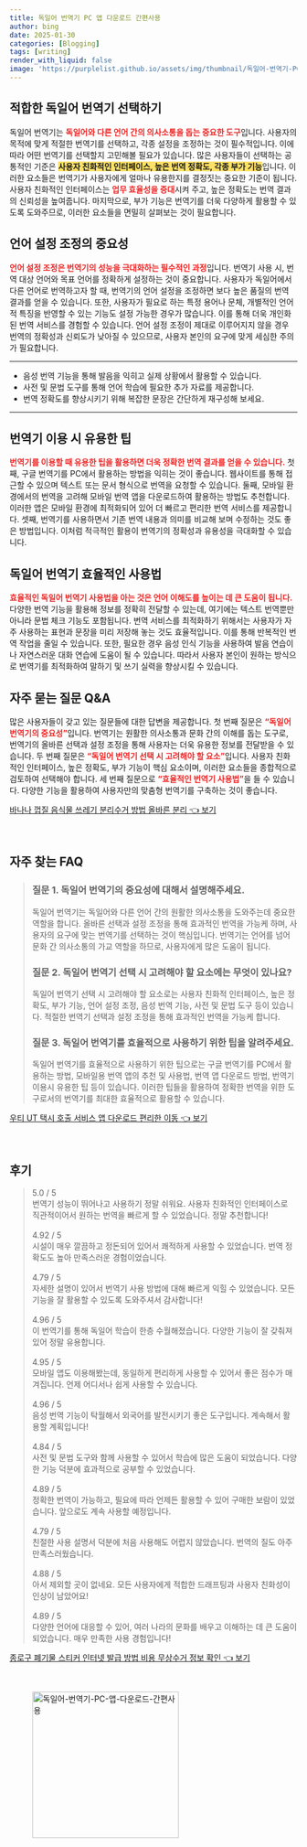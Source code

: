 ```yaml
---
title: 독일어 번역기 PC 앱 다운로드 간편사용
author: bing
date: 2025-01-30
categories: [Blogging]
tags: [writing]
render_with_liquid: false
image: 'https://purplelist.github.io/assets/img/thumbnail/독일어-번역기-PC-앱-다운로드-간편사용.webp'
---
```



<h2 id='적합한_독일어_번역기_선택'>적합한 독일어 번역기 선택하기</h2>

<p>독일어 번역기는 <b><span style="color: #ee2323;">독일어와 다른 언어 간의 의사소통을 돕는 중요한 도구</span></b>입니다. 사용자의 목적에 맞게 적절한 번역기를 선택하고, 각종 설정을 조정하는 것이 필수적입니다. 이에 따라 어떤 번역기를 선택할지 고민해볼 필요가 있습니다. 많은 사용자들이 선택하는 공통적인 기준은 <b><span style="background-color: #ffe066;">사용자 친화적인 인터페이스, 높은 번역 정확도, 각종 부가 기능</span></b>입니다. 이러한 요소들은 번역기가 사용자에게 얼마나 유용한지를 결정짓는 중요한 기준이 됩니다. 사용자 친화적인 인터페이스는 <b><span style="color: #ee2323;">업무 효율성을 증대</span></b>시켜 주고, 높은 정확도는 번역 결과의 신뢰성을 높여줍니다. 마지막으로, 부가 기능은 번역기를 더욱 다양하게 활용할 수 있도록 도와주므로, 이러한 요소들을 면밀히 살펴보는 것이 필요합니다.</p>

<h2 id='언어_설정_조정'>언어 설정 조정의 중요성</h2>

<p><b><span style="color: #ee2323;">언어 설정 조정은 번역기의 성능을 극대화하는 필수적인 과정</span></b>입니다. 번역기 사용 시, 번역 대상 언어와 목표 언어를 정확하게 설정하는 것이 중요합니다. 사용자가 독일어에서 다른 언어로 번역하고자 할 때, 번역기의 언어 설정을 조정하면 보다 높은 품질의 번역 결과를 얻을 수 있습니다. 또한, 사용자가 필요로 하는 특정 용어나 문체, 개별적인 언어적 특징을 반영할 수 있는 기능도 설정 가능한 경우가 많습니다. 이를 통해 더욱 개인화된 번역 서비스를 경험할 수 있습니다. 언어 설정 조정이 제대로 이루어지지 않을 경우 번역의 정확성과 신뢰도가 낮아질 수 있으므로, 사용자 본인의 요구에 맞게 세심한 주의가 필요합니다.</p>

<hr />

<ul>
    <li>음성 번역 기능을 통해 발음을 익히고 실제 상황에서 활용할 수 있습니다.</li>
    <li>사전 및 문법 도구를 통해 언어 학습에 필요한 추가 자료를 제공합니다.</li>
    <li>번역 정확도를 향상시키기 위해 복잡한 문장은 간단하게 재구성해 보세요.</li>
</ul>

<hr />

<h2 id='번역기_이용시_유용한_팁'>번역기 이용 시 유용한 팁</h2>

<p><b><span style="color: #ee2323;">번역기를 이용할 때 유용한 팁을 활용하면 더욱 정확한 번역 결과를 얻을 수 있습니다.</span></b> 첫째, 구글 번역기를 PC에서 활용하는 방법을 익히는 것이 좋습니다. 웹사이트를 통해 접근할 수 있으며 텍스트 또는 문서 형식으로 번역을 요청할 수 있습니다. 둘째, 모바일 환경에서의 번역을 고려해 모바일 번역 앱을 다운로드하여 활용하는 방법도 추천합니다. 이러한 앱은 모바일 환경에 최적화되어 있어 더 빠르고 편리한 번역 서비스를 제공합니다. 셋째, 번역기를 사용하면서 기존 번역 내용과 의미를 비교해 보며 수정하는 것도 좋은 방법입니다. 이처럼 적극적인 활용이 번역기의 정확성과 유용성을 극대화할 수 있습니다.</p>

<h2 id='독일어_번역기_효율적인_사용'>독일어 번역기 효율적인 사용법</h2>

<p><b><span style="color: #ee2323;">효율적인 독일어 번역기 사용법을 아는 것은 언어 이해도를 높이는 데 큰 도움이 됩니다.</span></b> 다양한 번역 기능을 활용해 정보를 정확히 전달할 수 있는데, 여기에는 텍스트 번역뿐만 아니라 문법 체크 기능도 포함됩니다. 번역 서비스를 최적화하기 위해서는 사용자가 자주 사용하는 표현과 문장을 미리 저장해 놓는 것도 효율적입니다. 이를 통해 반복적인 번역 작업을 줄일 수 있습니다. 또한, 필요한 경우 음성 인식 기능을 사용하여 발음 연습이나 자연스러운 대화 연습에 도움이 될 수 있습니다. 따라서 사용자 본인이 원하는 방식으로 번역기를 최적화하여 말하기 및 쓰기 실력을 향상시킬 수 있습니다.</p>

<h2 id='자주_묻는_질문'>자주 묻는 질문 Q&A</h2>

<p>많은 사용자들이 갖고 있는 질문들에 대한 답변을 제공합니다. 첫 번째 질문은 <b><span style="color: #ee2323;">“독일어 번역기의 중요성”</span></b>입니다. 번역기는 원활한 의사소통과 문화 간의 이해를 돕는 도구로, 번역기의 올바른 선택과 설정 조정을 통해 사용자는 더욱 유용한 정보를 전달받을 수 있습니다. 두 번째 질문은 <b><span style="color: #ee2323;">“독일어 번역기 선택 시 고려해야 할 요소”</span></b>입니다. 사용자 친화적인 인터페이스, 높은 정확도, 부가 기능이 핵심 요소이며, 이러한 요소들을 종합적으로 검토하여 선택해야 합니다. 세 번째 질문으로 <b><span style="color: #ee2323;">“효율적인 번역기 사용법”</span></b>을 들 수 있습니다. 다양한 기능을 활용하여 사용자만의 맞춤형 번역기를 구축하는 것이 좋습니다.</p>


<p><a class="click-button" title="바나나 껍질 음식물 쓰레기 분리수거 방법 올바른 분리" href="https://purplelist.github.io/posts/%EB%B0%94%EB%82%98%EB%82%98-%EA%BB%8D%EC%A7%88-%EC%9D%8C%EC%8B%9D%EB%AC%BC-%EC%93%B0%EB%A0%88%EA%B8%B0-%EB%B6%84%EB%A6%AC%EC%88%98%EA%B1%B0-%EB%B0%A9%EB%B2%95-%EC%98%AC%EB%B0%94%EB%A5%B8-%EB%B6%84%EB%A6%AC/" rel="dofollow">바나나 껍질 음식물 쓰레기 분리수거 방법 올바른 분리 👈 보기</a></p><br>
<h2 id='자주_찾는_FAQ'>자주 찾는 FAQ</h2>
<div itemscope="" itemtype="https://schema.org/FAQPage"> 
<blockquote> 
<div itemscope="" itemprop="mainEntity" itemtype="https://schema.org/Question"> 
<h3 itemprop="name">질문 1. 독일어 번역기의 중요성에 대해서 설명해주세요.</h3> 
<div itemscope="" itemprop="acceptedAnswer" itemtype="https://schema.org/Answer"> 
<span itemprop="text"> 
<p>독일어 번역기는 독일어와 다른 언어 간의 원활한 의사소통을 도와주는데 중요한 역할을 합니다. 올바른 선택과 설정 조정을 통해 효과적인 번역을 가능케 하며, 사용자의 요구에 맞는 번역기를 선택하는 것이 핵심입니다. 번역기는 언어를 넘어 문화 간 의사소통의 가교 역할을 하므로, 사용자에게 많은 도움이 됩니다.</p> 
</span> 
</div> 
</div> 

<div itemscope="" itemprop="mainEntity" itemtype="https://schema.org/Question"> 
<h3 itemprop="name">질문 2. 독일어 번역기 선택 시 고려해야 할 요소에는 무엇이 있나요?</h3> 
<div itemscope="" itemprop="acceptedAnswer" itemtype="https://schema.org/Answer"> 
<span itemprop="text"> 
<p>독일어 번역기 선택 시 고려해야 할 요소로는 사용자 친화적 인터페이스, 높은 정확도, 부가 기능, 언어 설정 조정, 음성 번역 기능, 사전 및 문법 도구 등이 있습니다. 적절한 번역기 선택과 설정 조정을 통해 효과적인 번역을 가능케 합니다.</p> 
</span> 
</div> 
</div> 

<div itemscope="" itemprop="mainEntity" itemtype="https://schema.org/Question"> 
<h3 itemprop="name">질문 3. 독일어 번역기를 효율적으로 사용하기 위한 팁을 알려주세요.</h3> 
<div itemscope="" itemprop="acceptedAnswer" itemtype="https://schema.org/Answer"> 
<span itemprop="text"> 
<p>독일어 번역기를 효율적으로 사용하기 위한 팁으로는 구글 번역기를 PC에서 활용하는 방법, 모바일용 번역 앱의 추천 및 사용법, 번역 앱 다운로드 방법, 번역기 이용시 유용한 팁 등이 있습니다. 이러한 팁들을 활용하여 정확한 번역을 위한 도구로서의 번역기를 최대한 효율적으로 활용할 수 있습니다.</p> 
</span> 
</div> 
</div> 
</blockquote> 
</div>
<p><a class="click-button" title="우티 UT 택시 호출 서비스 앱 다운로드 편리한 이동" href="https://purplelist.github.io/posts/%EC%9A%B0%ED%8B%B0-UT-%ED%83%9D%EC%8B%9C-%ED%98%B8%EC%B6%9C-%EC%84%9C%EB%B9%84%EC%8A%A4-%EC%95%B1-%EB%8B%A4%EC%9A%B4%EB%A1%9C%EB%93%9C-%ED%8E%B8%EB%A6%AC%ED%95%9C-%EC%9D%B4%EB%8F%99/" rel="dofollow">우티 UT 택시 호출 서비스 앱 다운로드 편리한 이동 👈 보기</a></p><br>
<h2 id='후기'>후기</h2>
<div itemscope itemtype="https://schema.org/Product">
  <blockquote>
  <div itemprop="review" itemscope itemtype="https://schema.org/Review">
      <div itemprop="reviewRating" itemscope itemtype="https://schema.org/Rating"> <span itemprop="ratingValue">5.0</span> / <span itemprop="bestRating">5</span> </div>
      <span itemprop="reviewBody">번역기 성능이 뛰어나고 사용하기 정말 쉬워요. 사용자 친화적인 인터페이스로 직관적이어서 원하는 번역을 빠르게 할 수 있었습니다. 정말 추천합니다!</span>
  </div>
  <br>
  <div itemprop="review" itemscope itemtype="https://schema.org/Review">
      <div itemprop="reviewRating" itemscope itemtype="https://schema.org/Rating"> <span itemprop="ratingValue">4.92</span> / <span itemprop="bestRating">5</span> </div>
      <span itemprop="reviewBody">시설이 매우 깔끔하고 정돈되어 있어서 쾌적하게 사용할 수 있었습니다. 번역 정확도도 높아 만족스러운 경험이었습니다.</span>
  </div>
  <br>
  <div itemprop="review" itemscope itemtype="https://schema.org/Review">
      <div itemprop="reviewRating" itemscope itemtype="https://schema.org/Rating"> <span itemprop="ratingValue">4.79</span> / <span itemprop="bestRating">5</span> </div>
      <span itemprop="reviewBody">자세한 설명이 있어서 번역기 사용 방법에 대해 빠르게 익힐 수 있었습니다. 모든 기능을 잘 활용할 수 있도록 도와주셔서 감사합니다!</span>
  </div>
  <br>
  <div itemprop="review" itemscope itemtype="https://schema.org/Review">
      <div itemprop="reviewRating" itemscope itemtype="https://schema.org/Rating"> <span itemprop="ratingValue">4.96</span> / <span itemprop="bestRating">5</span> </div>
      <span itemprop="reviewBody">이 번역기를 통해 독일어 학습이 한층 수월해졌습니다. 다양한 기능이 잘 갖춰져 있어 정말 유용합니다.</span>
  </div>
  <br>
  <div itemprop="review" itemscope itemtype="https://schema.org/Review">
      <div itemprop="reviewRating" itemscope itemtype="https://schema.org/Rating"> <span itemprop="ratingValue">4.95</span> / <span itemprop="bestRating">5</span> </div>
      <span itemprop="reviewBody">모바일 앱도 이용해봤는데, 동일하게 편리하게 사용할 수 있어서 좋은 점수가 매겨집니다. 언제 어디서나 쉽게 사용할 수 있습니다.</span>
  </div>
  <br>
  <div itemprop="review" itemscope itemtype="https://schema.org/Review">
      <div itemprop="reviewRating" itemscope itemtype="https://schema.org/Rating"> <span itemprop="ratingValue">4.96</span> / <span itemprop="bestRating">5</span> </div>
      <span itemprop="reviewBody">음성 번역 기능이 탁월해서 외국어를 발전시키기 좋은 도구입니다. 계속해서 활용할 계획입니다!</span>
  </div>
  <br>
  <div itemprop="review" itemscope itemtype="https://schema.org/Review">
      <div itemprop="reviewRating" itemscope itemtype="https://schema.org/Rating"> <span itemprop="ratingValue">4.84</span> / <span itemprop="bestRating">5</span> </div>
      <span itemprop="reviewBody">사전 및 문법 도구와 함께 사용할 수 있어서 학습에 많은 도움이 되었습니다. 다양한 기능 덕분에 효과적으로 공부할 수 있었습니다.</span>
  </div>
  <br>
  <div itemprop="review" itemscope itemtype="https://schema.org/Review">
      <div itemprop="reviewRating" itemscope itemtype="https://schema.org/Rating"> <span itemprop="ratingValue">4.89</span> / <span itemprop="bestRating">5</span> </div>
      <span itemprop="reviewBody">정확한 번역이 가능하고, 필요에 따라 언제든 활용할 수 있어 구매한 보람이 있었습니다. 앞으로도 계속 사용할 예정입니다.</span>
  </div>
  <br>
  <div itemprop="review" itemscope itemtype="https://schema.org/Review">
      <div itemprop="reviewRating" itemscope itemtype="https://schema.org/Rating"> <span itemprop="ratingValue">4.79</span> / <span itemprop="bestRating">5</span> </div>
      <span itemprop="reviewBody">친절한 사용 설명서 덕분에 처음 사용해도 어렵지 않았습니다. 번역의 질도 아주 만족스러웠습니다.</span>
  </div>
  <br>
  <div itemprop="review" itemscope itemtype="https://schema.org/Review">
      <div itemprop="reviewRating" itemscope itemtype="https://schema.org/Rating"> <span itemprop="ratingValue">4.88</span> / <span itemprop="bestRating">5</span> </div>
      <span itemprop="reviewBody">아서 제외할 곳이 없네요. 모든 사용자에게 적합한 드래프팅과 사용자 친화성이 인상이 남았어요!</span>
  </div>
  <br>
  <div itemprop="review" itemscope itemtype="https://schema.org/Review">
      <div itemprop="reviewRating" itemscope itemtype="https://schema.org/Rating"> <span itemprop="ratingValue">4.89</span> / <span itemprop="bestRating">5</span> </div>
      <span itemprop="reviewBody">다양한 언어에 대응할 수 있어, 여러 나라의 문화를 배우고 이해하는 데 큰 도움이 되었습니다. 매우 만족한 사용 경험입니다!</span>
  </div>
  </blockquote>
</div>
<p><a class="click-button" title="종로구 폐기물 스티커 인터넷 발급 방법 비용 무상수거 정보 확인" href="https://purplelist.github.io/posts/%EC%A2%85%EB%A1%9C%EA%B5%AC-%ED%8F%90%EA%B8%B0%EB%AC%BC-%EC%8A%A4%ED%8B%B0%EC%BB%A4-%EC%9D%B8%ED%84%B0%EB%84%B7-%EB%B0%9C%EA%B8%89-%EB%B0%A9%EB%B2%95-%EB%B9%84%EC%9A%A9-%EB%AC%B4%EC%83%81%EC%88%98%EA%B1%B0-%EC%A0%95%EB%B3%B4-%ED%99%95%EC%9D%B8/" rel="dofollow">종로구 폐기물 스티커 인터넷 발급 방법 비용 무상수거 정보 확인 👈 보기</a></p><br>
<figure class="image"><img src="https://purplelist.github.io/assets/img/thumbnail/독일어-번역기-PC-앱-다운로드-간편사용.webp" alt="독일어-번역기-PC-앱-다운로드-간편사용" width="256" height="256"></figure>